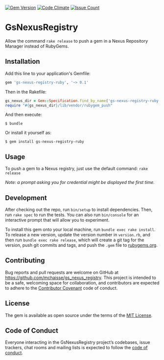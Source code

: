 [![Gem Version](https://badge.fury.io/rb/gs-nexus-registry-ruby.svg)](http://badge.fury.io/rb/gs-nexus-registry-ruby)
[![Code Climate](https://codeclimate.com/github/SparkHub/gs-nexus-registry-ruby/badges/gpa.svg)](https://codeclimate.com/github/SparkHub/gs-nexus-registry-ruby)
[![Issue Count](https://codeclimate.com/github/SparkHub/gs-nexus-registry-ruby/badges/issue_count.svg)](https://codeclimate.com/github/SparkHub/gs-nexus-registry-ruby)

# GsNexusRegistry

Allow the command `rake release` to push a gem in a Nexus Repository Manager instead of RubyGems.

## Installation

Add this line to your application's Gemfile:

```ruby
gem 'gs-nexus-registry-ruby', '~> 0.1'
```

Then in the Rakefile:

```ruby
gs_nexus_dir = Gem::Specification.find_by_name('gs-nexus-registry-ruby').gem_dir
require "#{gs_nexus_dir}/lib/vendor/rubygem_push"
```

And then execute:

    $ bundle

Or install it yourself as:

    $ gem install gs-nexus-registry-ruby

## Usage

To push a gem to a Nexus registry, just use the default command: `rake release`

_Note: a prompt asking you for credential might be displayed the first time._

## Development

After checking out the repo, run `bin/setup` to install dependencies. Then, run `rake spec` to run the tests. You can also run `bin/console` for an interactive prompt that will allow you to experiment.

To install this gem onto your local machine, run `bundle exec rake install`. To release a new version, update the version number in `version.rb`, and then run `bundle exec rake release`, which will create a git tag for the version, push git commits and tags, and push the `.gem` file to [rubygems.org](https://rubygems.org).

## Contributing

Bug reports and pull requests are welcome on GitHub at https://github.com/mchaisse/gs_nexus_registry. This project is intended to be a safe, welcoming space for collaboration, and contributors are expected to adhere to the [Contributor Covenant](http://contributor-covenant.org) code of conduct.

## License

The gem is available as open source under the terms of the [MIT License](https://opensource.org/licenses/MIT).

## Code of Conduct

Everyone interacting in the GsNexusRegistry project’s codebases, issue trackers, chat rooms and mailing lists is expected to follow the [code of conduct](https://github.com/mchaisse/gs_nexus_registry/blob/master/CODE_OF_CONDUCT.md).
